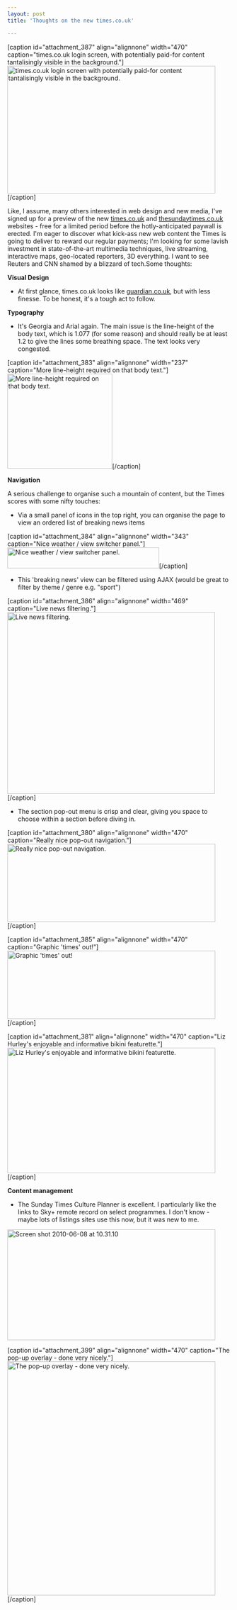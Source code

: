 ```yaml
---
layout: post
title: 'Thoughts on the new times.co.uk'

---
```


[caption id="attachment_387" align="alignnone" width="470" caption="times.co.uk login screen, with potentially paid-for content tantalisingly visible in the background."]<a href="http://www.strangerpixel.com/blog/wp-content/uploads/Screen-shot-2010-05-25-at-14.14.19.png"><img class="size-medium wp-image-387" title="Screen shot 2010-05-25 at 14.14.19" src="http://www.strangerpixel.com/blog/wp-content/uploads/Screen-shot-2010-05-25-at-14.14.19-470x288.png" alt="times.co.uk login screen with potentially paid-for content tantalisingly visible in the background." width="470" height="288" /></a>[/caption]

Like, I assume, many others interested in web design and new media, I've signed up for a preview of the new <a href="http://www.times.co.uk">times.co.uk</a> and <a href="http://www.thesundaytimes.co.uk">thesundaytimes.co.uk</a> websites - free for a limited period before the hotly-anticipated paywall is erected. I'm eager to discover what kick-ass new web content the Times is going to deliver to reward our regular payments; I'm looking for some lavish investment in state-of-the-art multimedia techniques, live streaming, interactive maps, geo-located reporters, 3D everything. I want to see Reuters and CNN shamed by a blizzard of tech.<!--more-->Some thoughts:

<strong>Visual Design</strong>
<ul>
	<li>At first glance, times.co.uk looks like <a href="http://www.guardian.co.uk/">guardian.co.uk</a>, but with less finesse. To be honest, it's a tough act to follow.</li>
</ul>
<strong>Typography</strong>
<ul>
	<li>It's Georgia and Arial again. The main issue is the line-height of the body text, which is 1.077 (for some reason) and should really be at least 1.2 to give the lines some breathing space. The text looks very congested.</li>
</ul>
[caption id="attachment_383" align="alignnone" width="237" caption="More line-height required on that body text."]<a href="http://www.strangerpixel.com/blog/wp-content/uploads/Screen-shot-2010-05-25-at-14.03.19.png"><img class="size-full wp-image-383" title="Screen shot 2010-05-25 at 14.03.19" src="http://www.strangerpixel.com/blog/wp-content/uploads/Screen-shot-2010-05-25-at-14.03.19.png" alt="More line-height required on that body text." width="237" height="214" /></a>[/caption]

<strong>Navigation</strong>

A serious challenge to organise such a mountain of content, but the Times scores with some nifty touches:
<ul>
	<li>Via a small panel of icons in the top right, you can organise the page to view an ordered list of breaking news items</li>
</ul>
[caption id="attachment_384" align="alignnone" width="343" caption="Nice weather / view switcher panel."]<a href="http://www.strangerpixel.com/blog/wp-content/uploads/Screen-shot-2010-05-25-at-14.05.29.png"><img class="size-full wp-image-384" title="Screen shot 2010-05-25 at 14.05.29" src="http://www.strangerpixel.com/blog/wp-content/uploads/Screen-shot-2010-05-25-at-14.05.29.png" alt="Nice weather / view switcher panel." width="343" height="47" /></a>[/caption]
<ul>
	<li>This 'breaking news' view can be filtered using AJAX (would be great to filter by theme / genre e.g. "sport")</li>
</ul>
[caption id="attachment_386" align="alignnone" width="469" caption="Live news filtering."]<a href="http://www.strangerpixel.com/blog/wp-content/uploads/Screen-shot-2010-05-25-at-14.10.43.png"><img class="size-medium wp-image-386" title="Screen shot 2010-05-25 at 14.10.43" src="http://www.strangerpixel.com/blog/wp-content/uploads/Screen-shot-2010-05-25-at-14.10.43-469x410.png" alt="Live news filtering." width="469" height="410" /></a>[/caption]
<ul>
	<li>The section pop-out menu is crisp and clear, giving you space to choose within a section before diving in.</li>
</ul>
[caption id="attachment_380" align="alignnone" width="470" caption="Really nice pop-out navigation."]<a href="http://www.strangerpixel.com/blog/wp-content/uploads/Screen-shot-2010-05-25-at-13.36.19.png"><img class="size-medium wp-image-380" title="Screen shot 2010-05-25 at 13.36.19" src="http://www.strangerpixel.com/blog/wp-content/uploads/Screen-shot-2010-05-25-at-13.36.19-470x176.png" alt="Really nice pop-out navigation." width="470" height="176" /></a>[/caption]

[caption id="attachment_385" align="alignnone" width="470" caption="Graphic &#39;times&#39; out!"]<a href="http://www.strangerpixel.com/blog/wp-content/uploads/Screen-shot-2010-05-25-at-14.08.06.png"><img class="size-medium wp-image-385" title="Screen shot 2010-05-25 at 14.08.06" src="http://www.strangerpixel.com/blog/wp-content/uploads/Screen-shot-2010-05-25-at-14.08.06-470x154.png" alt="Graphic 'times' out!" width="470" height="154" /></a>[/caption]

[caption id="attachment_381" align="alignnone" width="470" caption="Liz Hurley&#39;s enjoyable and informative bikini featurette."]<a href="http://www.strangerpixel.com/blog/wp-content/uploads/Screen-shot-2010-05-25-at-13.58.27.png"><img class="size-medium wp-image-381" title="Screen shot 2010-05-25 at 13.58.27" src="http://www.strangerpixel.com/blog/wp-content/uploads/Screen-shot-2010-05-25-at-13.58.27-470x283.png" alt="Liz Hurley's enjoyable and informative bikini featurette." width="470" height="283" /></a>[/caption]

<strong>Content management</strong>
<ul>
	<li>The Sunday Times Culture Planner is excellent. I particularly like the links to Sky+ remote record on select programmes. I don't know - maybe lots of listings sites use this now, but it was new to me.</li>
</ul>
<a href="http://www.strangerpixel.com/blog/wp-content/uploads/Screen-shot-2010-06-08-at-10.31.10.png"><img class="alignnone size-medium wp-image-400" title="Screen shot 2010-06-08 at 10.31.10" src="http://www.strangerpixel.com/blog/wp-content/uploads/Screen-shot-2010-06-08-at-10.31.10-470x250.png" alt="Screen shot 2010-06-08 at 10.31.10" width="470" height="250" /></a>

[caption id="attachment_399" align="alignnone" width="470" caption="The pop-up overlay - done very nicely."]<a href="http://www.strangerpixel.com/blog/wp-content/uploads/Screen-shot-2010-06-08-at-10.27.07.png"><img class="size-medium wp-image-399" title="Screen shot 2010-06-08 at 10.27.07" src="http://www.strangerpixel.com/blog/wp-content/uploads/Screen-shot-2010-06-08-at-10.27.07-470x528.png" alt="The pop-up overlay - done very nicely." width="470" height="528" /></a>[/caption] 
